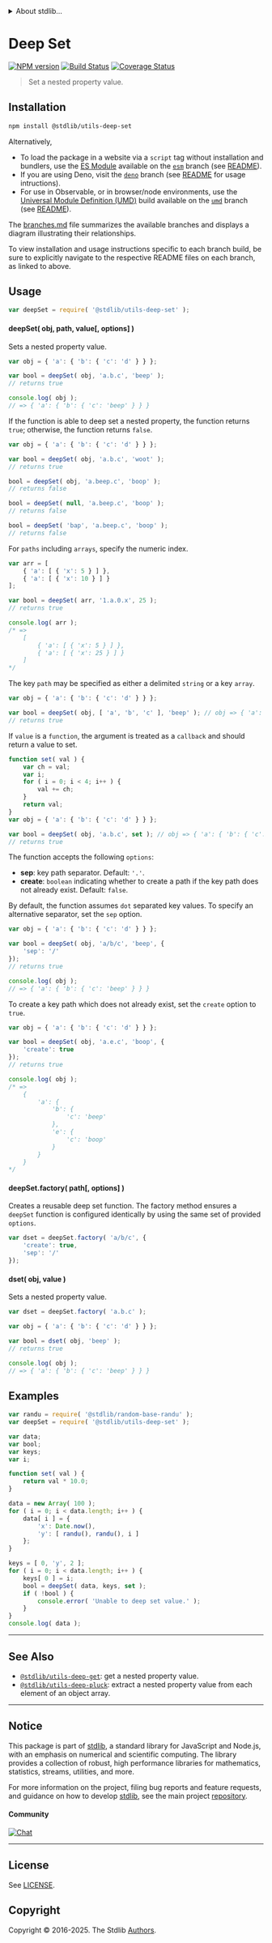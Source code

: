 <!--

@license Apache-2.0

Copyright (c) 2018 The Stdlib Authors.

Licensed under the Apache License, Version 2.0 (the "License");
you may not use this file except in compliance with the License.
You may obtain a copy of the License at

   http://www.apache.org/licenses/LICENSE-2.0

Unless required by applicable law or agreed to in writing, software
distributed under the License is distributed on an "AS IS" BASIS,
WITHOUT WARRANTIES OR CONDITIONS OF ANY KIND, either express or implied.
See the License for the specific language governing permissions and
limitations under the License.

-->


<details>
  <summary>
    About stdlib...
  </summary>
  <p>We believe in a future in which the web is a preferred environment for numerical computation. To help realize this future, we've built stdlib. stdlib is a standard library, with an emphasis on numerical and scientific computation, written in JavaScript (and C) for execution in browsers and in Node.js.</p>
  <p>The library is fully decomposable, being architected in such a way that you can swap out and mix and match APIs and functionality to cater to your exact preferences and use cases.</p>
  <p>When you use stdlib, you can be absolutely certain that you are using the most thorough, rigorous, well-written, studied, documented, tested, measured, and high-quality code out there.</p>
  <p>To join us in bringing numerical computing to the web, get started by checking us out on <a href="https://github.com/stdlib-js/stdlib">GitHub</a>, and please consider <a href="https://opencollective.com/stdlib">financially supporting stdlib</a>. We greatly appreciate your continued support!</p>
</details>

# Deep Set

[![NPM version][npm-image]][npm-url] [![Build Status][test-image]][test-url] [![Coverage Status][coverage-image]][coverage-url] <!-- [![dependencies][dependencies-image]][dependencies-url] -->

> Set a nested property value.

<section class="installation">

## Installation

```bash
npm install @stdlib/utils-deep-set
```

Alternatively,

-   To load the package in a website via a `script` tag without installation and bundlers, use the [ES Module][es-module] available on the [`esm`][esm-url] branch (see [README][esm-readme]).
-   If you are using Deno, visit the [`deno`][deno-url] branch (see [README][deno-readme] for usage intructions).
-   For use in Observable, or in browser/node environments, use the [Universal Module Definition (UMD)][umd] build available on the [`umd`][umd-url] branch (see [README][umd-readme]).

The [branches.md][branches-url] file summarizes the available branches and displays a diagram illustrating their relationships.

To view installation and usage instructions specific to each branch build, be sure to explicitly navigate to the respective README files on each branch, as linked to above.

</section>

<section class="usage">

## Usage

```javascript
var deepSet = require( '@stdlib/utils-deep-set' );
```

#### deepSet( obj, path, value\[, options] )

Sets a nested property value.

<!-- eslint-disable object-curly-newline, object-curly-spacing -->

```javascript
var obj = { 'a': { 'b': { 'c': 'd' } } };

var bool = deepSet( obj, 'a.b.c', 'beep' );
// returns true

console.log( obj );
// => { 'a': { 'b': { 'c': 'beep' } } }
```

If the function is able to deep set a nested property, the function returns `true`; otherwise, the function returns `false`.

<!-- eslint-disable object-curly-newline, object-curly-spacing -->

```javascript
var obj = { 'a': { 'b': { 'c': 'd' } } };

var bool = deepSet( obj, 'a.b.c', 'woot' );
// returns true

bool = deepSet( obj, 'a.beep.c', 'boop' );
// returns false

bool = deepSet( null, 'a.beep.c', 'boop' );
// returns false

bool = deepSet( 'bap', 'a.beep.c', 'boop' );
// returns false
```

For `paths` including `arrays`, specify the numeric index.

<!-- eslint-disable object-curly-newline, object-curly-spacing -->

```javascript
var arr = [
    { 'a': [ { 'x': 5 } ] },
    { 'a': [ { 'x': 10 } ] }
];

var bool = deepSet( arr, '1.a.0.x', 25 );
// returns true

console.log( arr );
/* =>
    [
        { 'a': [ { 'x': 5 } ] },
        { 'a': [ { 'x': 25 } ] }
    ]
*/
```

The key `path` may be specified as either a delimited `string` or a key `array`.

<!-- eslint-disable object-curly-newline, object-curly-spacing -->

```javascript
var obj = { 'a': { 'b': { 'c': 'd' } } };

var bool = deepSet( obj, [ 'a', 'b', 'c' ], 'beep' ); // obj => { 'a': { 'b': { 'c': 'beep' } } }
// returns true
```

If `value` is a `function`, the argument is treated as a `callback` and should return a value to set.

<!-- eslint-disable object-curly-newline, object-curly-spacing -->

```javascript
function set( val ) {
    var ch = val;
    var i;
    for ( i = 0; i < 4; i++ ) {
        val += ch;
    }
    return val;
}
var obj = { 'a': { 'b': { 'c': 'd' } } };

var bool = deepSet( obj, 'a.b.c', set ); // obj => { 'a': { 'b': { 'c': 'ddddd' } } }
// returns true
```

The function accepts the following `options`:

-   **sep**: key path separator. Default: `'.'`.
-   **create**: `boolean` indicating whether to create a path if the key path does not already exist. Default: `false`.

By default, the function assumes `dot` separated key values. To specify an alternative separator, set the `sep` option.

<!-- eslint-disable object-curly-newline, object-curly-spacing -->

```javascript
var obj = { 'a': { 'b': { 'c': 'd' } } };

var bool = deepSet( obj, 'a/b/c', 'beep', {
    'sep': '/'
});
// returns true

console.log( obj );
// => { 'a': { 'b': { 'c': 'beep' } } }
```

To create a key path which does not already exist, set the `create` option to `true`.

<!-- eslint-disable object-curly-newline, object-curly-spacing -->

```javascript
var obj = { 'a': { 'b': { 'c': 'd' } } };

var bool = deepSet( obj, 'a.e.c', 'boop', {
    'create': true
});
// returns true

console.log( obj );
/* =>
    {
        'a': {
            'b': {
                'c': 'beep'
            },
            'e': {
                'c': 'boop'
            }
        }
    }
*/
```

#### deepSet.factory( path\[, options] )

Creates a reusable deep set function. The factory method ensures a `deepSet` function is configured identically by using the same set of provided `options`.

```javascript
var dset = deepSet.factory( 'a/b/c', {
    'create': true,
    'sep': '/'
});
```

#### dset( obj, value )

Sets a nested property value.

<!-- eslint-disable object-curly-newline, object-curly-spacing -->

```javascript
var dset = deepSet.factory( 'a.b.c' );

var obj = { 'a': { 'b': { 'c': 'd' } } };

var bool = dset( obj, 'beep' );
// returns true

console.log( obj );
// => { 'a': { 'b': { 'c': 'beep' } } }
```

</section>

<!-- /.usage -->

<section class="examples">

## Examples

<!-- eslint no-undef: "error" -->

```javascript
var randu = require( '@stdlib/random-base-randu' );
var deepSet = require( '@stdlib/utils-deep-set' );

var data;
var bool;
var keys;
var i;

function set( val ) {
    return val * 10.0;
}

data = new Array( 100 );
for ( i = 0; i < data.length; i++ ) {
    data[ i ] = {
        'x': Date.now(),
        'y': [ randu(), randu(), i ]
    };
}

keys = [ 0, 'y', 2 ];
for ( i = 0; i < data.length; i++ ) {
    keys[ 0 ] = i;
    bool = deepSet( data, keys, set );
    if ( !bool ) {
        console.error( 'Unable to deep set value.' );
    }
}
console.log( data );
```

</section>

<!-- /.examples -->

<!-- Section for related `stdlib` packages. Do not manually edit this section, as it is automatically populated. -->

<section class="related">

* * *

## See Also

-   <span class="package-name">[`@stdlib/utils-deep-get`][@stdlib/utils/deep-get]</span><span class="delimiter">: </span><span class="description">get a nested property value.</span>
-   <span class="package-name">[`@stdlib/utils-deep-pluck`][@stdlib/utils/deep-pluck]</span><span class="delimiter">: </span><span class="description">extract a nested property value from each element of an object array.</span>

</section>

<!-- /.related -->

<!-- Section for all links. Make sure to keep an empty line after the `section` element and another before the `/section` close. -->


<section class="main-repo" >

* * *

## Notice

This package is part of [stdlib][stdlib], a standard library for JavaScript and Node.js, with an emphasis on numerical and scientific computing. The library provides a collection of robust, high performance libraries for mathematics, statistics, streams, utilities, and more.

For more information on the project, filing bug reports and feature requests, and guidance on how to develop [stdlib][stdlib], see the main project [repository][stdlib].

#### Community

[![Chat][chat-image]][chat-url]

---

## License

See [LICENSE][stdlib-license].


## Copyright

Copyright &copy; 2016-2025. The Stdlib [Authors][stdlib-authors].

</section>

<!-- /.stdlib -->

<!-- Section for all links. Make sure to keep an empty line after the `section` element and another before the `/section` close. -->

<section class="links">

[npm-image]: http://img.shields.io/npm/v/@stdlib/utils-deep-set.svg
[npm-url]: https://npmjs.org/package/@stdlib/utils-deep-set

[test-image]: https://github.com/stdlib-js/utils-deep-set/actions/workflows/test.yml/badge.svg?branch=main
[test-url]: https://github.com/stdlib-js/utils-deep-set/actions/workflows/test.yml?query=branch:main

[coverage-image]: https://img.shields.io/codecov/c/github/stdlib-js/utils-deep-set/main.svg
[coverage-url]: https://codecov.io/github/stdlib-js/utils-deep-set?branch=main

<!--

[dependencies-image]: https://img.shields.io/david/stdlib-js/utils-deep-set.svg
[dependencies-url]: https://david-dm.org/stdlib-js/utils-deep-set/main

-->

[chat-image]: https://img.shields.io/gitter/room/stdlib-js/stdlib.svg
[chat-url]: https://app.gitter.im/#/room/#stdlib-js_stdlib:gitter.im

[stdlib]: https://github.com/stdlib-js/stdlib

[stdlib-authors]: https://github.com/stdlib-js/stdlib/graphs/contributors

[umd]: https://github.com/umdjs/umd
[es-module]: https://developer.mozilla.org/en-US/docs/Web/JavaScript/Guide/Modules

[deno-url]: https://github.com/stdlib-js/utils-deep-set/tree/deno
[deno-readme]: https://github.com/stdlib-js/utils-deep-set/blob/deno/README.md
[umd-url]: https://github.com/stdlib-js/utils-deep-set/tree/umd
[umd-readme]: https://github.com/stdlib-js/utils-deep-set/blob/umd/README.md
[esm-url]: https://github.com/stdlib-js/utils-deep-set/tree/esm
[esm-readme]: https://github.com/stdlib-js/utils-deep-set/blob/esm/README.md
[branches-url]: https://github.com/stdlib-js/utils-deep-set/blob/main/branches.md

[stdlib-license]: https://raw.githubusercontent.com/stdlib-js/utils-deep-set/main/LICENSE

<!-- <related-links> -->

[@stdlib/utils/deep-get]: https://github.com/stdlib-js/utils-deep-get

[@stdlib/utils/deep-pluck]: https://github.com/stdlib-js/utils-deep-pluck

<!-- </related-links> -->

</section>

<!-- /.links -->
